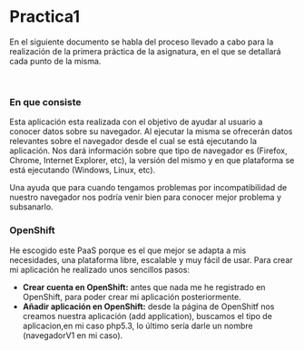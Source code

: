 Practica1
=========

  
En el siguiente documento se habla del proceso llevado a cabo para la realización de la primera práctica de la asignatura, en el que se detallará cada punto de la misma.

<br>  
<b><h3>En que consiste</h3></b>   
Esta aplicación esta realizada con el objetivo de ayudar al usuario a conocer datos sobre su navegador. Al ejecutar la misma 
se ofrecerán datos relevantes sobre el navegador desde el cual se está ejecutando la aplicación. Nos dará información sobre
que tipo de navegador es (Firefox, Chrome, Internet Explorer, etc), la versión del mismo y en que plataforma se está ejecutando (Windows, Linux, etc).

Una ayuda que para cuando tengamos problemas por incompatibilidad de nuestro navegador nos podría venir bien para conocer mejor
problema y subsanarlo.


<b><h3>OpenShift</h3></b> 
He escogido este PaaS porque es el que mejor se adapta a mis necesidades, una plataforma libre, escalable y muy fácil de usar.
Para crear mi aplicación he realizado unos sencillos pasos:
* **Crear cuenta en OpenShift:** antes que nada me he registrado en OpenShift, para poder crear mi aplicación posteriormente.
* **Añadir aplicación en OpenShift:** desde la página de OpenShitf nos creamos nuestra aplicación (add application), buscamos el tipo de aplicacion,en mi caso php5.3,
lo último sería darle un nombre (navegadorV1 en mi caso).
